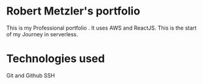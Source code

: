 # Robert Metzler's portfolio

This is my Professional portfolio . It uses AWS and ReactJS.
This is the start of my Journey in serverless.

# Technologies used

Git and Github
SSH
